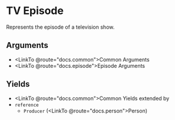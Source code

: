 # TV Episode

Represents the episode of a television show.

## Arguments

- <LinkTo @route="docs.common">Common Arguments</LinkTo>
- <LinkTo @route="docs.episode">Episode Arguments</LinkTo>

## Yields

- <LinkTo @route="docs.common">Common Yields</LinkTo> extended by
- `reference`
  - `Producer` (<LinkTo @route="docs.person">Person</LinkTo>)
